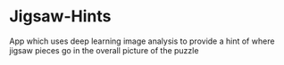 # Jigsaw-Hints
App which uses deep learning image analysis to provide a hint of where jigsaw pieces go in the overall picture of the puzzle
